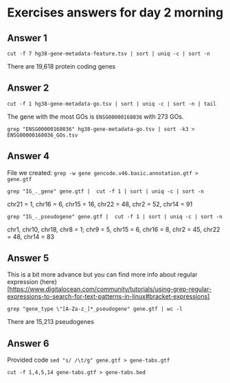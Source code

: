 # Exercises answers for day 2 morning

## Answer 1 

`cut -f 7 hg38-gene-metadata-feature.tsv | sort | uniq -c | sort -n`

There are 19,618 protein coding genes

## Answer 2
`cut -f 1 hg38-gene-metadata-go.tsv | sort | uniq -c | sort -n | tail`

The gene with the most GOs is `ENSG00000168036` with 273 GOs.

`grep "ENSG00000168036" hg38-gene-metadata-go.tsv | sort -k3 > ENSG00000168036_GOs.tsv`

## Answer 4 

File we created:
`grep -w gene gencode.v46.basic.annotation.gtf > gene.gtf`

`grep "IG_._gene" gene.gtf |  cut -f 1 | sort | uniq -c | sort -n`

chr21 = 1, chr16 = 6, chr15 = 16, chr22 = 48, chr2 = 52, chr14 = 91

`grep "IG_._pseudogene" gene.gtf |  cut -f 1 | sort | uniq -c | sort -n`

chr1, chr10, chr18, chr8 = 1; chr9 = 5, chr15 = 6, chr16 = 8, chr2 = 45, chr22 = 48, chr14 = 83

## Answer 5

This is a bit more advance but you can find more info about regular expression (here) [https://www.digitalocean.com/community/tutorials/using-grep-regular-expressions-to-search-for-text-patterns-in-linux#bracket-expressions]

`grep "gene_type \"[A-Za-z_]*_pseudogene" gene.gtf | wc -l`

There are 15,213 pseudogenes

## Answer 6

Provided code
`sed "s/ /\t/g" gene.gtf > gene-tabs.gtf`

`cut -f 1,4,5,14 gene-tabs.gtf > gene-tabs.bed`

